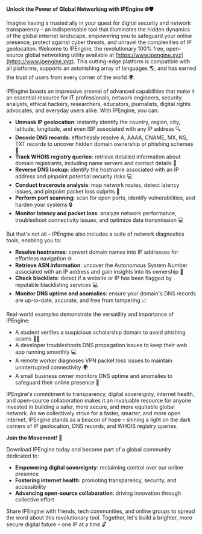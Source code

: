 **Unlock the Power of Global Networking with IPEngine 🌐🛡️**

Imagine having a trusted ally in your quest for digital security and network transparency – an indispensable tool that illuminates the hidden dynamics of the global internet landscape, empowering you to safeguard your online presence, protect against cyber threats, and unravel the complexities of IP geolocation. Welcome to IPEngine, the revolutionary 100% free, open-source global networking utility available at [https://www.ipengine.xyz](https://www.ipengine.xyz). This cutting-edge platform is compatible with all platforms, supports an astonishing array of languages 🌎, and has earned the trust of users from every corner of the world 🌍.

IPEngine boasts an impressive arsenal of advanced capabilities that make it an essential resource for IT professionals, network engineers, security analysts, ethical hackers, researchers, educators, journalists, digital rights advocates, and everyday users alike. With IPEngine, you can:

*   **Unmask IP geolocation**: instantly identify the country, region, city, latitude, longitude, and even ISP associated with any IP address 🔍
*   **Decode DNS records**: effortlessly resolve A, AAAA, CNAME, MX, NS, TXT records to uncover hidden domain ownership or phishing schemes 📡
*   **Track WHOIS registry queries**: retrieve detailed information about domain registrants, including name servers and contact details 🔗
*   **Reverse DNS lookup**: identify the hostname associated with an IP address and pinpoint potential security risks 💻
*   **Conduct traceroute analysis**: map network routes, detect latency issues, and pinpoint packet loss culprits 🚀
*   **Perform port scanning**: scan for open ports, identify vulnerabilities, and harden your systems 🔒
*   **Monitor latency and packet loss**: analyze network performance, troubleshoot connectivity issues, and optimize data transmission 💻

But that's not all – IPEngine also includes a suite of network diagnostics tools, enabling you to:

*   **Resolve hostnames**: convert domain names into IP addresses for effortless navigation 🌐
*   **Retrieve ASN information**: uncover the Autonomous System Number associated with an IP address and gain insights into its ownership 🔗
*   **Check blacklists**: detect if a website or IP has been flagged by reputable blacklisting services 💻
*   **Monitor DNS uptime and anomalies**: ensure your domain's DNS records are up-to-date, accurate, and free from tampering 📈

Real-world examples demonstrate the versatility and importance of IPEngine:

*   A student verifies a suspicious scholarship domain to avoid phishing scams 👨‍🎓
*   A developer troubleshoots DNS propagation issues to keep their web app running smoothly 💻
*   A remote worker diagnoses VPN packet loss issues to maintain uninterrupted connectivity 🌍
*   A small business owner monitors DNS uptime and anomalies to safeguard their online presence 🏢

IPEngine's commitment to transparency, digital sovereignty, internet health, and open-source collaboration makes it an invaluable resource for anyone invested in building a safer, more secure, and more equitable global network. As we collectively strive for a faster, smarter, and more open internet, IPEngine stands as a beacon of hope – shining a light on the dark corners of IP geolocation, DNS records, and WHOIS registry queries.

**Join the Movement! 🌟**

Download IPEngine today and become part of a global community dedicated to:

*   **Empowering digital sovereignty**: reclaiming control over our online presence
*   **Fostering internet health**: promoting transparency, security, and accessibility
*   **Advancing open-source collaboration**: driving innovation through collective effort

Share IPEngine with friends, tech communities, and online groups to spread the word about this revolutionary tool. Together, let's build a brighter, more secure digital future – one IP at a time 🔓